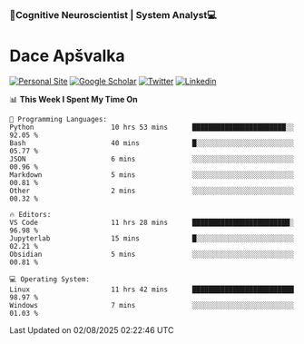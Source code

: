 ### 🧠Cognitive Neuroscientist | System Analyst💻
# Dace Apšvalka

[![Personal Site](https://img.shields.io/badge/website-teal?style=for-the-badge&logo=About.me&logoColor=white)](https://dcdace.net/)
[![Google Scholar](https://img.shields.io/badge/Scholar-yellow?style=for-the-badge&logo=googlescholar&logoColor=ffffff)](https://scholar.google.com/citations?hl=en&user=W8q0HBkAAAAJ&view_op=list_works&sortby=pubdate)
[![Twitter](https://img.shields.io/badge/Twitter-1DA1F2?logo=twitter&logoColor=white&style=for-the-badge)](https://twitter.com/dcdace)
[![Linkedin](https://img.shields.io/badge/linkedin-0077B5?logo=linkedin&logoColor=white&style=for-the-badge)](https://www.linkedin.com/in/dace-apsvalka/)

<!--
[![Dace's wakatime stats](https://github-readme-stats.vercel.app/api/wakatime?username=dcdace&theme=react&layout=compact&custom_title=Coding+past+7+days&v=2)](https://github.com/dcdace/dcdace)


[![github](https://img.shields.io/github/followers/dcdace?logo=github&style=plastic)](https://github.com/dcdace?tab=followers "GitHub followers")
[![wakatime](https://wakatime.com/badge/user/6e7556d3-b1db-4eef-a7e8-9bad735fc27e.svg?style=plastic?v=2)](https://wakatime.com/@6e7556d3-b1db-4eef-a7e8-9bad735fc27e "Total time coded since Feb 28 2022")

[![twitter](https://img.shields.io/twitter/follow/dcdace?label=followers&logo=twitter&color=%23007ec6&style=plastic)](https://twitter.com/dcdace "Twitter followers")

[![Dace's languages](https://github-readme-stats-one-nu-13.vercel.app/api/top-langs/?username=dcdace&langs_count=10&theme=nord&layout=compact)](https://github.com/anuraghazra/github-readme-stats) 
[![Dace's GitHub stats](https://github-readme-stats-one-nu-13.vercel.app/api?username=dcdace&theme=dracula&hide=prs,issues&count_private=true&show_icons=true&hide_rank=true&include_all_commits=true&hide_title=false&custom_title=GitHub+Stats)](https://github.com/anuraghazra/github-readme-stats)
-->

<!--START_SECTION:waka-->
📊 **This Week I Spent My Time On** 

```text
💬 Programming Languages: 
Python                   10 hrs 53 mins      ███████████████████████░░   92.05 % 
Bash                     40 mins             █░░░░░░░░░░░░░░░░░░░░░░░░   05.77 % 
JSON                     6 mins              ░░░░░░░░░░░░░░░░░░░░░░░░░   00.96 % 
Markdown                 5 mins              ░░░░░░░░░░░░░░░░░░░░░░░░░   00.81 % 
Other                    2 mins              ░░░░░░░░░░░░░░░░░░░░░░░░░   00.32 % 

🔥 Editors: 
VS Code                  11 hrs 28 mins      ████████████████████████░   96.98 % 
Jupyterlab               15 mins             █░░░░░░░░░░░░░░░░░░░░░░░░   02.21 % 
Obsidian                 5 mins              ░░░░░░░░░░░░░░░░░░░░░░░░░   00.81 % 

💻 Operating System: 
Linux                    11 hrs 42 mins      █████████████████████████   98.97 % 
Windows                  7 mins              ░░░░░░░░░░░░░░░░░░░░░░░░░   01.03 % 
```


 Last Updated on 02/08/2025 02:22:46 UTC
<!--END_SECTION:waka-->

